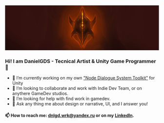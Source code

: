 ![alt_text](https://raw.githubusercontent.com/DanielGDS/danielgds/main/GithubProfileBanner.png)

### Hi! I am DanielGDS - Tecnical Artist & Unity Game Programmer 👋

- 🔭 I’m currently working on my own ["Node Dialogue System Toolkit"](https://github.com/DanielGDS/UrNarrativer) for Unity
- 👯 I’m looking to collaborate and work with Indie Dev Team, or on anythere GameDev studios.
- 🤔 I’m looking for help with find work in gamedev.
- 💬 Ask any thing me about design or narrative, UI, and I answer you!

 #### 📫 How to reach me: dnlgd.wrk@yandex.ru or on my [LinkedIn](https://www.linkedin.com/in/danielgds/).

